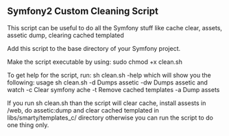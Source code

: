 <h2>Symfony2 Custom Cleaning Script</h2>

This script can be useful to do all the Symfony stuff like cache clear, assets, assetic dump, clearing cached templated

Add this script to the base directory of your Symfony project.

Make the script executable by using: sudo chmod +x clean.sh

To get help for the script, run: sh clean.sh -help
which will show you the following:
usage sh clean.sh
-d Dumps assetic
-dw Dumps assetic and watch
-c Clear symfony ache
-t Remove cached templates
-a Dump assets

If you run sh clean.sh than the script will clear cache, install assests in /web, do assetic:dump and clear cached templated in libs/smarty/templates_c/ directory otherwise you can run the script to do one thing only.
